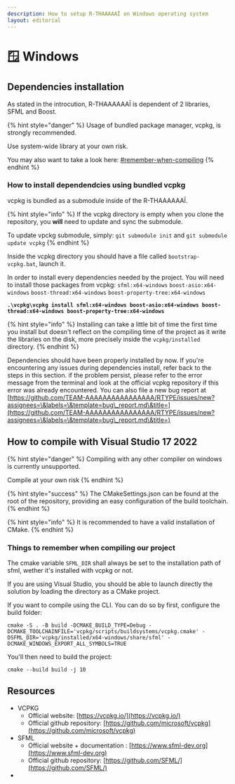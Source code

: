 ```yaml
---
description: How to setup R-THAAAAAÏ on Windows operating system
layout: editorial
---
```


# 🪟 Windows

## Dependencies installation

As stated in the introcution, R-THAAAAAAÏ is dependent of 2 libraries, SFML and Boost.

{% hint style="danger" %}
Usage of bundled package manager, vcpkg, is strongly recommended.

Use system-wide library at your own risk.

You may also want to take a look here: [#remember-when-compiling](windows.md#remember-when-compiling "mention")&#x20;
{% endhint %}

### How to install dependendcies using bundled vcpkg&#x20;

vcpkg is bundled as a submodule inside of the R-THAAAAAAÏ.

{% hint style="info" %}
If the vcpkg directory is empty when you clone the repository, you **will** need to update and sync the submodule.

To update vpckg submodule, simply: `git submodule init` and `git submodule update vcpkg`
{% endhint %}

Inside the vcpkg directory you should have a file called `bootstrap-vcpkg.bat`, launch it.

In order to install every dependencies needed by the project. You will need to install those packages from vcpkg: `sfml:x64-windows` `boost-asio:x64-windows` `boost-thread:x64-windows` `boost-property-tree:x64-windows`

<pre class="language-powershell"><code class="lang-powershell"><strong>.\vcpkg\vcpkg install sfml:x64-windows boost-asio:x64-windows boost-thread:x64-windows boost-property-tree:x64-windows</strong></code></pre>

{% hint style="info" %}
Installing can take a little bit of time the first time you install but doesn't reflect on the compiling time of the project as it write the libraries on the disk, more precisely inside the `vcpkg/installed` directory.
{% endhint %}

Dependencies should have been properly installed by now. If you're encountering any issues during dependencies install, refer back to the steps in this section. if the problem persist, please refer to the error message from the terminal and look at the official vcpkg repository if this error was already encountered. You can also file a new bug report at [https://github.com/TEAM-AAAAAAAAAAAAAAAA/RTYPE/issues/new?assignees=\&labels=\&template=bug\_report.md\&title=](https://github.com/TEAM-AAAAAAAAAAAAAAAA/RTYPE/issues/new?assignees=\&labels=\&template=bug\_report.md\&title=)

## How to compile with Visual Studio 17 2022

{% hint style="danger" %}
Compiling with any other compiler on windows is currently unsupported.

Compile at your own risk
{% endhint %}

{% hint style="success" %}
The CMakeSettings.json can be found at the root of the repository, providing an easy configuration of the build toolchain.
{% endhint %}

{% hint style="info" %}
It is recommended to have a valid installation of CMake.
{% endhint %}

### Things to remember when compiling our project <a href="#remember-when-compiling" id="remember-when-compiling"></a>

The cmake variable `SFML_DIR`  shall always be set to the installation path of sfml, wether it's installed with vcpkg or not.

If you are using Visual Studio, you should be able to launch directly the solution by loading the directory as a CMake project.

If you want to compile using the CLI. You can do so by first, configure the build folder:

```
cmake -S . -B build -DCMAKE_BUILD_TYPE=Debug -DCMAKE_TOOLCHAINFILE='vcpkg/scripts/buildsystems/vcpkg.cmake' -DSFML_DIR='vcpkg/installed/x64-windows/share/sfml' -DCMAKE_WINDOWS_EXPORT_ALL_SYMBOLS=TRUE
```

You'll then need to build the project:

```
cmake --build build -j 10
```

## Resources

* VCPKG
  * Official website: [https://vcpkg.io/](https://vcpkg.io/)
  * Official github repository: [https://github.com/microsoft/vcpkg](https://github.com/microsoft/vcpkg)
* SFML
  * Official website + documentation : [https://www.sfml-dev.org](https://www.sfml-dev.org)
  * Official github repository: [https://github.com/SFML/](https://github.com/SFML/)
*
